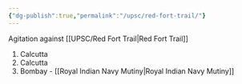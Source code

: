 ```yaml
---
{"dg-publish":true,"permalink":"/upsc/red-fort-trail/"}
---
```




Agitation against [[UPSC/Red Fort Trail\|Red Fort Trail]]
1. Calcutta
2. Calcutta
3. Bombay - [[Royal Indian Navy Mutiny\|Royal Indian Navy Mutiny]]